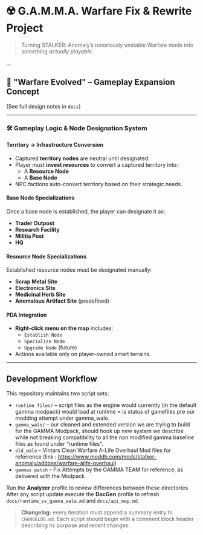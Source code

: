 # ☢️ G.A.M.M.A. Warfare Fix & Rewrite Project

> Turning STALKER: Anomaly’s notoriously unstable Warfare mode into something *actually playable*.

...

## 🎯 "Warfare Evolved" – Gameplay Expansion Concept

(See full design notes in `docs`)

---

### 🛠 Gameplay Logic & Node Designation System

#### Territory → Infrastructure Conversion
- Captured **territory nodes** are neutral until designated.
- Player must **invest resources** to convert a captured territory into:
  - A **Resource Node**
  - A **Base Node**
- NPC factions auto-convert territory based on their strategic needs.

#### Base Node Specializations
Once a base node is established, the player can designate it as:
- **Trader Outpost**
- **Research Facility**
- **Militia Post**
- **HQ**

#### Resource Node Specializations
Established resource nodes must be designated manually:
- **Scrap Metal Site**
- **Electronics Site**
- **Medicinal Herb Site**
- **Anomalous Artifact Site** (predefined)

#### PDA Integration
- **Right-click menu on the map** includes:
  - `Establish Node`
  - `Specialize Node`
  - `Upgrade Node` (future)
- Actions available only on player-owned smart terrains.

---

## Development Workflow

This repository maintains two script sets:

- `runtime files/` – script files as the engine would currently (in the default gamma modpack) would load at runtime = is status of gamefiles pre our modding attempt under gamma_walo.
- `gamma_walo/` – our cleaned and extended version we are trying to build for the GAMMA Modpack, should hook up new system we describe while not breaking compatibility to all the non modified gamma baseline files as found under "runtime files".
- `old_walo` – Vintars Clean Warfare A-Life Overhaul Mod files for referrence (link : https://www.moddb.com/mods/stalker-anomaly/addons/warfare-alife-overhaul)
- `gammas patch` – Fix Attempts by the GAMMA TEAM for reference, as delivered with the Modpack

Run the **Analyzer** profile to review differences between these directories. After any script update execute the **DocGen** profile to refresh `docs/runtime_vs_gamma_walo.md` and `docs/api_map.md`.

> **Changelog:** every iteration must append a summary entry to `CHANGELOG.md`.
> Each script should begin with a comment block header describing its purpose and recent changes.
